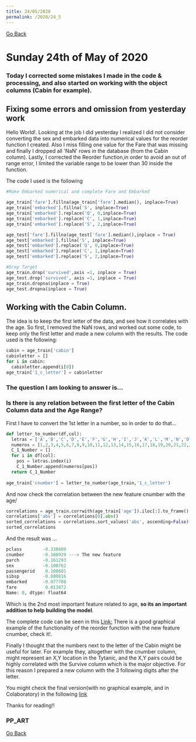 ```yaml
---
title: 24/05/2020
permalink: /2020/24_5
---
```

[Go Back](https://paulb86uk.github.io/PP_ART.github.io/)

# Sunday 24th of May of 2020

### Today I corrected some mistakes I made in the code & processing, and also started on working with the object columns (Cabin for example).

## Fixing some errors and omission from yesterday work 

Hello World!. Looking at the job I did yesterday I realized I did not consider converting the sex and embarked data into numerical values for the reorder function I created. Also I miss filling one value for the Fare that was missing and finally I dropped all 'NaN' rows in the database (from the Cabin column). Lastly, I corrected the Reorder function,in order to avoid an out of range error, I limited the variable range to be lower than 30 inside the function. 


The code I used is the following

```python
#Make Embarked numerical and complete Fare and Embarked

age_train['fare'].fillna(age_train['fare'].median(), inplace=True)
age_train['embarked'].fillna('S', inplace=True)
age_train['embarked'].replace('Q', 0,inplace=True)
age_train['embarked'].replace('C', 1,inplace=True)
age_train['embarked'].replace('S', 2,inplace=True)

age_test['fare'].fillna(age_test['fare'].median(),inplace = True)
age_test['embarked'].fillna('S', inplace=True)
age_test['embarked'].replace('Q', 0,inplace=True)
age_test['embarked'].replace('C', 1,inplace=True)
age_test['embarked'].replace('S', 2,inplace=True)

#Drop Target
age_train.drop('survived',axis =1, inplace = True)
age_test.drop('survived', axis =1, inplace = True)
age_train.dropna(inplace = True)
age_test.dropna(inplace = True)
```
## Working with the Cabin Column.
The idea is to keep the first letter of the data, and see how it correlates with the age. So first, I removed the NaN rows, and worked out some code, to keep only the first letter and made a new column with the results.
The code used is the following:

```python
cabin = age_train['cabin']
cabinletter = []
for i in cabin:
  cabinletter.append(i[0])
age_train['1_c_letter'] = cabinletter
```
### The question I am looking to answer is...
### Is there is any relation between the first letter of the Cabin Column data and the Age Range?
First I have to convert the 1st letter in a number, so in order to do that...

```python
def letter_to_number(df,col):
  letras = ['A','B','C','D','E','F','G','H','I','J','K','L','M','N','O','P','Q','R','S','T','U','V','W','X','Y','Z']
  numeros = [1,2,3,4,5,6,7,8,9,10,11,12,13,14,15,16,17,18,19,20,21,22,23,24,25,26]
  C_1_Number = []
  for i in df[col]:
    pos = letras.index(i)
    C_1_Number.append(numeros[pos])
  return C_1_Number
  
age_train['cnumber'] = letter_to_number(age_train,'1_c_letter')
```
And now check the correlation between the new feature cnumber with the age/
```python
correlations = age_train.corrwith(age_train['age']).iloc[:].to_frame()
correlations['abs'] = correlations[0].abs()
sorted_correlations = correlations.sort_values('abs', ascending=False)[0]
sorted_correlations
```
And the result was ...

```python
pclass        -0.338609
cnumber       -0.168929 ---> The new feature
parch         -0.161293
sex           -0.108762
passengerid    0.108601
sibsp         -0.080816
embarked      -0.077708
fare           0.013872
Name: 0, dtype: float64
```
Which is the 2nd most important feature related to age, **so its an important addition to help building the model**.

The complete code can be seen in this [Link:](https://github.com/PaulB86UK/EDA_PP/blob/master/EDA_Reorder_24_5_20.ipynb)
There is a good graphical example of the functionality of the reorder function with the new feature cnumber, check it!.

Finally I thought that the numbers next to the letter of the Cabin might be useful for later. For example they, altogether with the cnumber column, might represent an X,Y location in the Tytanic, and the X,Y pairs could be highly correlated with the Survive column which is the major objective. For this reason I prepared a new column with the 3 following digits after the letter.

You might check the final version(with no graphical example, and in Colaboratory) in the following [link](https://colab.research.google.com/drive/1ac8hLFzFF8tFo63QuJNumGY4V6t1d-Qj?usp=sharing)




Thanks for reading!!

### PP_ART

[Go Back](https://paulb86uk.github.io/PP_ART.github.io/)
